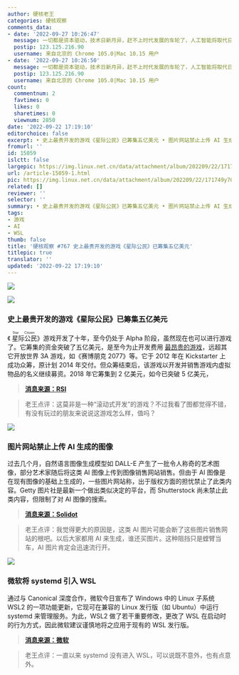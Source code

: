 ```yaml
---
author: 硬核老王
categories: 硬核观察
comments_data:
- date: '2022-09-27 10:26:47'
  message: 一切都是资本驱动，技术日新月异，赶不上时代发展的车轮了，人工智能将取代日常繁琐
  postip: 123.125.216.90
  username: 来自北京的 Chrome 105.0|Mac 10.15 用户
- date: '2022-09-27 10:26:50'
  message: 一切都是资本驱动，技术日新月异，赶不上时代发展的车轮了，人工智能将取代日常繁琐
  postip: 123.125.216.90
  username: 来自北京的 Chrome 105.0|Mac 10.15 用户
count:
  commentnum: 2
  favtimes: 0
  likes: 0
  sharetimes: 0
  viewnum: 2850
date: '2022-09-22 17:19:10'
editorchoice: false
excerpt: • 史上最贵开发的游戏《星际公民》已筹集五亿美元 • 图片网站禁止上传 AI 生成的图像 • 微软将 systemd 引入 WSL
fromurl: ''
id: 15059
islctt: false
largepic: https://img.linux.net.cn/data/attachment/album/202209/22/171749y70cfa43993tllz0.jpg
url: /article-15059-1.html
pic: https://img.linux.net.cn/data/attachment/album/202209/22/171749y70cfa43993tllz0.jpg.thumb.jpg
related: []
reviewer: ''
selector: ''
summary: • 史上最贵开发的游戏《星际公民》已筹集五亿美元 • 图片网站禁止上传 AI 生成的图像 • 微软将 systemd 引入 WSL
tags:
- 游戏
- AI
- WSL
thumb: false
title: '硬核观察 #767 史上最贵开发的游戏《星际公民》已筹集五亿美元'
titlepic: true
translator: ''
updated: '2022-09-22 17:19:10'
---
```


![](/data/attachment/album/202209/22/171749y70cfa43993tllz0.jpg)


![](/data/attachment/album/202209/22/171757buxf9w89m8blmizk.jpg)


### 史上最贵开发的游戏《星际公民》已筹集五亿美元


《<ruby> 星际公民 <rt>  Star Citizen </rt></ruby>》游戏开发了十年，至今仍处于 Alpha 阶段，虽然现在也可以进行游戏了。它筹集的资金突破了五亿美元，是至今为止开发费用 [最昂贵的游戏](https://en.wikipedia.org/wiki/List_of_most_expensive_video_games_to_develop)，远超其它开放世界 3A 游戏，如《赛博朋克 2077》等。它于 2012 年在 Kickstarter 上成功众筹，原计划 2014 年交付。但众筹结束后，该游戏以开发并销售游戏内虚拟物品的名义继续募资。2018 年它筹集到 2 亿美元，如今已突破 5 亿美元，



> 
> **[消息来源：RSI](https://robertsspaceindustries.com/funding-goals)**
> 
> 
> 



> 
> 老王点评：这莫非是一种“滚动式开发”的游戏？不过我看了图都觉得不错，有没有玩过的朋友来说说这游戏怎么样，值吗？
> 
> 
> 


![](/data/attachment/album/202209/22/171815u0xddkd3e7qxjkqb.jpg)


### 图片网站禁止上传 AI 生成的图像


过去几个月，自然语言图像生成模型如 DALL-E 产生了一批令人称奇的艺术图像，部分艺术家随后将这类 AI 图像上传到图像销售网站销售。但由于 AI 图像是在现有图像的基础上生成的，一些图片网站称，出于版权方面的担忧禁止了此类内容。Getty 图片社是最新一个做出类似决定的平台，而 Shutterstock 尚未禁止此类内容，但限制了对 AI 图像的搜索。



> 
> **[消息来源：Solidot](https://www.solidot.org/story?sid=72843)**
> 
> 
> 



> 
> 老王点评：我觉得更大的原因是，这类 AI 图片可能会断了这些图片销售网站的根吧。以后大家都用 AI 来生成，谁还买图片。这种阻挡只是螳臂当车，AI 图片肯定会迅速流行开。
> 
> 
> 


![](/data/attachment/album/202209/22/171829fqnfkq4u7ur0z8qc.jpg)


### 微软将 systemd 引入 WSL


通过与 Canonical 深度合作，微软今日宣布了 Windows 中的 Linux 子系统 WSL2 的一项功能更新，它现可在兼容的 Linux 发行版（如 Ubuntu）中运行 systemd 来管理服务。为此，WSL2 做了若干重要修改，更改了 WSL 在启动时的行为方式，因此微软建议谨慎地将之应用于现有的 WSL 发行版。



> 
> **[消息来源：微软](https://devblogs.microsoft.com/commandline/systemd-support-is-now-available-in-wsl/)**
> 
> 
> 



> 
> 老王点评：一直以来 systemd 没有进入 WSL，可以说既不意外，也有点意外。
> 
> 
>